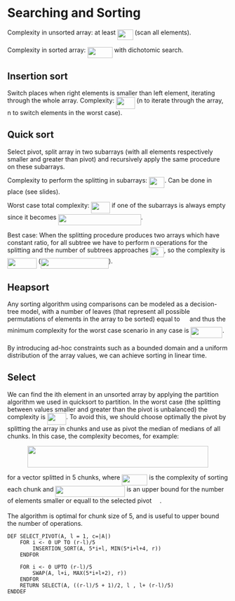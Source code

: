 # Searching and Sorting

Complexity in unsorted array: at least <img src="/tex/markdowns/tex/1f08ccc9cd7309ba1e756c3d9345ad9f.svg?invert_in_darkmode&sanitize=true" align=middle width=35.64773519999999pt height=24.65753399999998pt/> (scan all elements).

Complexity in sorted array: <img src="/tex/markdowns/tex/a1c8c40a7a2b24c00df91cd27124a705.svg?invert_in_darkmode&sanitize=true" align=middle width=57.27448814999999pt height=24.65753399999998pt/> with dichotomic search.

## Insertion sort

Switch places when right elements is smaller than left element, iterating through the whole array. Complexity: <img src="/tex/markdowns/tex/3987120c67ed5a9162aa9841b531c3a9.svg?invert_in_darkmode&sanitize=true" align=middle width=43.02219404999999pt height=26.76175259999998pt/> (n to iterate through the array, n to switch elements in the worst case).

## Quick sort

Select pivot, split array in two subarrays (with all elements respectively smaller and greater than pivot) and recursively apply the same procedure on these subarrays.

Complexity to perform the splitting in subarrays: <img src="/tex/markdowns/tex/1f08ccc9cd7309ba1e756c3d9345ad9f.svg?invert_in_darkmode&sanitize=true" align=middle width=35.64773519999999pt height=24.65753399999998pt/>. Can be done in place (see slides).

Worst case total complexity: <img src="/tex/markdowns/tex/3987120c67ed5a9162aa9841b531c3a9.svg?invert_in_darkmode&sanitize=true" align=middle width=43.02219404999999pt height=26.76175259999998pt/> if one of the subarrays is always empty since it becomes <img src="/tex/markdowns/tex/0a6cb93c79a502663a84ff57cac45ca3.svg?invert_in_darkmode&sanitize=true" align=middle width=188.70811409999996pt height=24.65753399999998pt/>.

Best case: When the splitting procedure produces two arrays which have constant ratio, for all subtree we have to perform n operations for the splitting and the number of subtrees approaches <img src="/tex/markdowns/tex/ee20768d0c86e301b4af834ddb6892e6.svg?invert_in_darkmode&sanitize=true" align=middle width=31.49362919999999pt height=22.831056599999986pt/>, so the complexity is <img src="/tex/markdowns/tex/ba689f0cdda81112bf45ac0b1235ed86.svg?invert_in_darkmode&sanitize=true" align=middle width=66.9313722pt height=24.65753399999998pt/> (<img src="/tex/markdowns/tex/974e3d119012c30d00d6969d1aa35330.svg?invert_in_darkmode&sanitize=true" align=middle width=155.07711284999996pt height=24.65753399999998pt/>).

## Heapsort

Any sorting algorithm using comparisons can be modeled as a decision-tree model, with a number of leaves (that represent all possible permutations of elements in the array to be sorted) equal to <img src="/tex/markdowns/tex/50c0357224674ab662b8ea5e5ca3eb8a.svg?invert_in_darkmode&sanitize=true" align=middle width=14.433101099999991pt height=22.831056599999986pt/> and thus the minimum complexity for the worst case scenario in any case is <img src="/tex/markdowns/tex/ff514eba41c59f90c20d895e80719763.svg?invert_in_darkmode&sanitize=true" align=middle width=72.2268393pt height=24.65753399999998pt/>.

By introducing ad-hoc constraints such as a bounded domain and a uniform distribution of the array values, we can achieve sorting in linear time.

## Select

We can find the ith element in an unsorted array by applying the partition algorithm we used in quicksort to partition. In the worst case (the splitting between values smaller and greater than the pivot is unbalanced) the complexity is <img src="/tex/markdowns/tex/3987120c67ed5a9162aa9841b531c3a9.svg?invert_in_darkmode&sanitize=true" align=middle width=43.02219404999999pt height=26.76175259999998pt/>. To avoid this, we should choose optimally the pivot by splitting the array in chunks and use as pivot the median of medians of all chunks. In this case, the complexity becomes, for example:

<p align="center"><img src="/tex/markdowns/tex/f6436ee36de5a515c956d9ecb683d30d.svg?invert_in_darkmode&sanitize=true" align=middle width=412.5167772pt height=49.315569599999996pt/></p>

for a vector splitted in 5 chunks, where <img src="/tex/markdowns/tex/4425d93979137ec4ba1f42e5a06647e0.svg?invert_in_darkmode&sanitize=true" align=middle width=58.21977974999998pt height=24.65753399999998pt/> is the complexity of sorting each chunk and <img src="/tex/markdowns/tex/e8fda6d16a7cf323e7bb4362e91f3eac.svg?invert_in_darkmode&sanitize=true" align=middle width=158.49753314999998pt height=24.65753399999998pt/> is an upper bound for the number of elements smaller or equall to the selected pivot <img src="/tex/markdowns/tex/0e51a2dede42189d77627c4d742822c3.svg?invert_in_darkmode&sanitize=true" align=middle width=14.433101099999991pt height=14.15524440000002pt/>.

The algorithm is optimal for chunk size of 5, and is useful to upper bound the number of operations.

```
DEF SELECT_PIVOT(A, l = 1, c=|A|)
    FOR i <- 0 UP TO (r-l)/5
        INSERTION_SORT(A, 5*i+l, MIN(5*i+l+4, r))
    ENDFOR

    FOR i <- 0 UPTO (r-l)/5
        SWAP(A, l+i, MAX(5*i+l+2), r))
    ENDFOR
    RETURN SELECT(A, ((r-l)/5 + 1)/2, l , l+ (r-l)/5)
ENDDEF
```